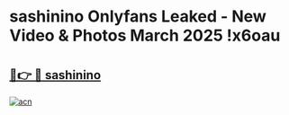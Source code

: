 # sashinino Onlyfans Leaked - New Video & Photos March 2025 !x6oau

# <h2><a href="https://airzxn.iuczelnia.edu.pl?title=sashinino&ref=x6oau">🔗👉 🔴 sashinino</a></h2>

[![acn](https://github.com/user-attachments/assets/0f9c940e-d8b0-45ae-aac7-cd30a18b3e1c)](https://airzxn.iuczelnia.edu.pl?title=sashinino&ref=x6oau)

